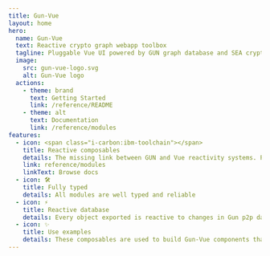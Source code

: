 ```yaml
---
title: Gun-Vue
layout: home
hero:
  name: Gun-Vue
  text: Reactive crypto graph webapp toolbox
  tagline: Pluggable Vue UI powered by GUN graph database and SEA cryptography
  image:
    src: gun-vue-logo.svg
    alt: Gun-Vue logo
  actions:
    - theme: brand
      text: Getting Started
      link: /reference/README
    - theme: alt
      text: Documentation
      link: /reference/modules
features:
  - icon: <span class="i-carbon:ibm-toolchain"></span>
    title: Reactive composables
    details: The missing link between GUN and Vue reactivity systems. P2P data subscriptions become reactive variables that can be watched from anywhere. 
    link: reference/modules
    linkText: Browse docs
  - icon: 🛠️
    title: Fully typed
    details: All modules are well typed and reliable
  - icon: ⚡️
    title: Reactive database
    details: Every object exported is reactive to changes in Gun p2p database
  - icon: ✨
    title: Use examples
    details: These composables are used to build Gun-Vue components that are combined in the Gun-Vue app for everyone to play with.
---
```



<style >
.VPImage {
  transform: translate(-50%, -50%) scale(2)  !important;
}
</style>

<script setup>

</script>
